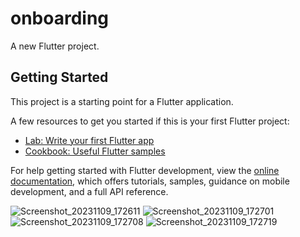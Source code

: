 # onboarding

A new Flutter project.

## Getting Started

This project is a starting point for a Flutter application.

A few resources to get you started if this is your first Flutter project:

- [Lab: Write your first Flutter app](https://docs.flutter.dev/get-started/codelab)
- [Cookbook: Useful Flutter samples](https://docs.flutter.dev/cookbook)

For help getting started with Flutter development, view the
[online documentation](https://docs.flutter.dev/), which offers tutorials,
samples, guidance on mobile development, and a full API reference.

![Screenshot_20231109_172611](https://github.com/gulerkandeger/Flutter-Onboarding-Screen/assets/77187949/2124bedb-aa67-4e1d-8baa-c2c643b5b9ff)
![Screenshot_20231109_172701](https://github.com/gulerkandeger/Flutter-Onboarding-Screen/assets/77187949/a0993fd4-497e-468d-8eb3-8098aec28e83)
![Screenshot_20231109_172708](https://github.com/gulerkandeger/Flutter-Onboarding-Screen/assets/77187949/03a31230-f8f9-47a2-8435-de3c579c5389)
![Screenshot_20231109_172719](https://github.com/gulerkandeger/Flutter-Onboarding-Screen/assets/77187949/e813bce8-7c84-44b4-b602-80d203061297)


